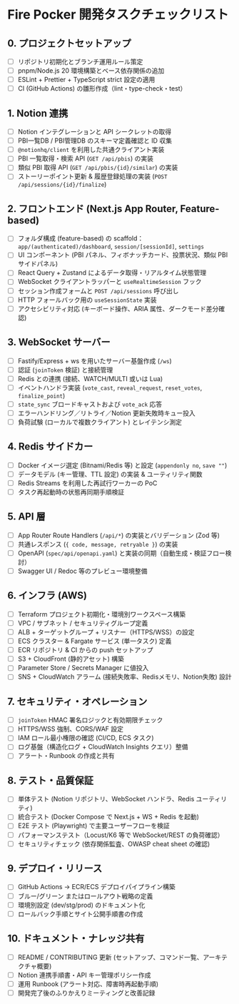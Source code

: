 # Fire Pocker 開発タスクチェックリスト

## 0. プロジェクトセットアップ
- [ ] リポジトリ初期化とブランチ運用ルール策定
- [ ] pnpm/Node.js 20 環境構築とベース依存関係の追加
- [ ] ESLint + Prettier + TypeScript strict 設定の適用
- [ ] CI (GitHub Actions) の雛形作成（lint・type-check・test）

## 1. Notion 連携
- [ ] Notion インテグレーションと API シークレットの取得
- [ ] PBI一覧DB / PBI管理DB のスキーマ定義確認と ID 収集
- [ ] `@notionhq/client` を利用した共通クライアント実装
- [ ] PBI 一覧取得・検索 API (`GET /api/pbis`) の実装
- [ ] 類似 PBI 取得 API (`GET /api/pbis/{id}/similar`) の実装
- [ ] ストーリーポイント更新 & 履歴登録処理の実装 (`POST /api/sessions/{id}/finalize`)

## 2. フロントエンド (Next.js App Router, Feature-based)
- [ ] フォルダ構成 (feature-based) の scaffold：`app/(authenticated)/dashboard`, `session/[sessionId]`, `settings`
- [ ] UI コンポーネント (PBI パネル、フィボナッチカード、投票状況、類似 PBI サイドパネル)
- [ ] React Query + Zustand によるデータ取得・リアルタイム状態管理
- [ ] WebSocket クライアントラッパーと `useRealtimeSession` フック
- [ ] セッション作成フォームと `POST /api/sessions` 呼び出し
- [ ] HTTP フォールバック用の `useSessionState` 実装
- [ ] アクセシビリティ対応 (キーボード操作、ARIA 属性、ダークモード差分確認)

## 3. WebSocket サーバー
- [ ] Fastify/Express + ws を用いたサーバー基盤作成 (`/ws`)
- [ ] 認証 (`joinToken` 検証) と接続管理
- [ ] Redis との連携 (接続、WATCH/MULTI 或いは Lua)
- [ ] イベントハンドラ実装 (`vote_cast`, `reveal_request`, `reset_votes`, `finalize_point`)
- [ ] `state_sync` ブロードキャストおよび `vote_ack` 応答
- [ ] エラーハンドリング／リトライ／Notion 更新失敗時キュー投入
- [ ] 負荷試験 (ローカルで複数クライアント) とレイテンシ測定

## 4. Redis サイドカー
- [ ] Docker イメージ選定 (Bitnami/Redis 等) と設定 (`appendonly no`, `save ""`)
- [ ] データモデル (キー管理、TTL 設定) の実装 & ユーティリティ関数
- [ ] Redis Streams を利用した再試行ワーカーの PoC
- [ ] タスク再起動時の状態再同期手順検証

## 5. API 層
- [ ] App Router Route Handlers (`/api/*`) の実装とバリデーション (Zod 等)
- [ ] 共通レスポンス (`{ code, message, retryable }`) の実装
- [ ] OpenAPI (`spec/api/openapi.yaml`) と実装の同期（自動生成・検証フロー検討）
- [ ] Swagger UI / Redoc 等のプレビュー環境整備

## 6. インフラ (AWS)
- [ ] Terraform プロジェクト初期化・環境別ワークスペース構築
- [ ] VPC / サブネット / セキュリティグループ定義
- [ ] ALB + ターゲットグループ + リスナー（HTTPS/WSS）の設定
- [ ] ECS クラスター & Fargate サービス (単一タスク) 定義
- [ ] ECR リポジトリ & CI からの push セットアップ
- [ ] S3 + CloudFront (静的アセット) 構築
- [ ] Parameter Store / Secrets Manager に値投入
- [ ] SNS + CloudWatch アラーム (接続失敗率、Redisメモリ、Notion失敗) 設計

## 7. セキュリティ・オペレーション
- [ ] `joinToken` HMAC 署名ロジックと有効期限チェック
- [ ] HTTPS/WSS 強制、CORS/WAF 設定
- [ ] IAM ロール最小権限の確認 (CI/CD, ECS タスク)
- [ ] ログ基盤（構造化ログ + CloudWatch Insights クエリ）整備
- [ ] アラート・Runbook の作成と共有

## 8. テスト・品質保証
- [ ] 単体テスト (Notion リポジトリ、WebSocket ハンドラ、Redis ユーティリティ)
- [ ] 統合テスト (Docker Compose で Next.js + WS + Redis を起動)
- [ ] E2E テスト (Playwright) で主要ユーザーフローを検証
- [ ] パフォーマンステスト（Locust/K6 等で WebSocket/REST の負荷確認）
- [ ] セキュリティチェック (依存関係監査、OWASP cheat sheet の確認)

## 9. デプロイ・リリース
- [ ] GitHub Actions → ECR/ECS デプロイパイプライン構築
- [ ] ブルー/グリーン またはロールアウト戦略の定義
- [ ] 環境別設定 (dev/stg/prod) のドキュメント化
- [ ] ロールバック手順とサイト公開手順書の作成

## 10. ドキュメント・ナレッジ共有
- [ ] README / CONTRIBUTING 更新 (セットアップ、コマンド一覧、アーキテクチャ概要)
- [ ] Notion 連携手順書・API キー管理ポリシー作成
- [ ] 運用 Runbook (アラート対応、障害時再起動手順)
- [ ] 開発完了後のふりかえりミーティングと改善記録
